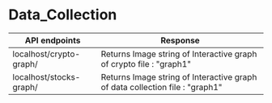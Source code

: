 # Data_Collection

|API endpoints | Response |
--- | --- 
| localhost/crypto-graph/ | Returns Image string of Interactive graph of crypto file : "graph1" |
| localhost/stocks-graph/ | Returns Image string of Interactive graph of data collection file : "graph1" |
